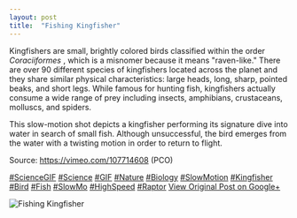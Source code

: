 ```yaml
---
layout: post
title:  "Fishing Kingfisher"
---
```


Kingfishers are small, brightly colored birds classified within the order _Coraciiformes_ , which is a misnomer because it means "raven-like." There are over 90 different species of kingfishers located across the planet and they share similar physical characteristics: large heads, long, sharp, pointed beaks, and short legs. While famous for hunting fish, kingfishers actually consume a wide range of prey including insects, amphibians, crustaceans, molluscs, and spiders.  
  
This slow-motion shot depicts a kingfisher performing its signature dive into water in search of small fish. Although unsuccessful, the bird emerges from the water with a twisting motion in order to return to flight.  
  
Source: <https://vimeo.com/107714608> (PCO)  
  
[#ScienceGIF](https://plus.google.com/s/%23ScienceGIF/posts) [#Science](https://plus.google.com/s/%23Science/posts) [#GIF](https://plus.google.com/s/%23GIF/posts) [#Nature](https://plus.google.com/s/%23Nature/posts) [#Biology](https://plus.google.com/s/%23Biology/posts) [#SlowMotion](https://plus.google.com/s/%23SlowMotion/posts) [#Kingfisher](https://plus.google.com/s/%23Kingfisher/posts) [#Bird](https://plus.google.com/s/%23Bird/posts) [#Fish](https://plus.google.com/s/%23Fish/posts) [#SlowMo](https://plus.google.com/s/%23SlowMo/posts) [#HighSpeed](https://plus.google.com/s/%23HighSpeed/posts) [#Raptor](https://plus.google.com/s/%23Raptor/posts)
[View Original Post on Google+](https://plus.google.com/+ColinSullender/posts/PHHEVhnzxid)

![Fishing Kingfisher](https://i.imgur.com/WQtxdxc.gif)
